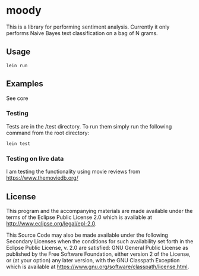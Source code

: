 # moody

This is a library for performing sentiment analysis. Currently it only performs 
Naive Bayes text classification on a bag of N grams.

## Usage
```lein run```

## Examples
See core

### Testing
Tests are in the /test directory. To run them simply run the following 
command from the root directory:

```lein test```

### Testing on live data
I am testing the functionality using movie reviews from https://www.themoviedb.org/

## License

This program and the accompanying materials are made available under the
terms of the Eclipse Public License 2.0 which is available at
http://www.eclipse.org/legal/epl-2.0.

This Source Code may also be made available under the following Secondary
Licenses when the conditions for such availability set forth in the Eclipse
Public License, v. 2.0 are satisfied: GNU General Public License as published by
the Free Software Foundation, either version 2 of the License, or (at your
option) any later version, with the GNU Classpath Exception which is available
at https://www.gnu.org/software/classpath/license.html.
